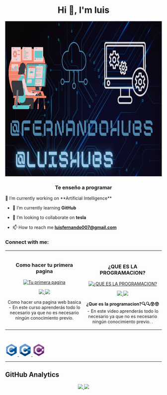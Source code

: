 
<h1 align="center">Hi 👋, I'm luis</h1>
<img src="logof.jpg" height="500"/>

<h3 align="center">Te enseño a programar</h3>
 🔭 I’m currently working on **Artificial Intelligence**

- 🌱 I’m currently learning **GitHub**

- 👯 I’m looking to collaborate on **tesla**

- 📫 How to reach me **luisfernando007@gmail.com**

<h3 align="left">Connect with me:</h3>



<table>
<tr>
<td width="50%">
<h3 align="center">Como hacer tu primera pagina</h3>
<div align="center">
<a href="https://github.com/kerubinn" target="_blank"><img src="https://github.com/marianohubs/marianohubs/blob/main/HTML.png" width="400" alt="Tu primera pagina"></a>
<p>
<a href="https://github.com/kerubinn" target="_blank">
<img src="https://img.shields.io/badge/CÓDIGO-ffffff?style=for-the-badge&logo=github&logoColor=black">
</a>
<a href="https://youtube.com/shorts/LMxc7000nPg?si=M6U4WKZexGFwV26k"_blank">
<img src="https://img.shields.io/badge/-Youtube-green?style=for-the-badge&color=d8392c">
</a>
</p>
<p>Como hacer una pagina  web basica</strong> - En este curso aprenderás todo lo necesario ya que no es necesario ningún conocimiento previo. </p>
</div>

</td>

<td width="50%">
               <br>
<h3 align="center">¿QUE ES LA PROGRAMACION?</h3>
<div align="center">
<a href="https://github.com/marianohubs/marianohubs" target="_blank"><img src="https://github.com/}marianohubs/marianohubs/blob/main/HTML-CSS.png" width="400" alt="¿QUE ES LA PROGRAMACION?"></a>
<p>
<a href="https://youtube.com/shorts/JkezdK9M96U?si=4umvxR2pF-L3olH7"_blank">
<img src="https://img.shields.io/badge/CÓDIGO-ffffff?style=for-the-badge&logo=github&logoColor=black">
</a>
<a href="https://youtube.com/shorts/JkezdK9M96U?si=4umvxR2pF-L3olH7"_blank">
<img src="https://img.shields.io/badge/-Youtube-green?style=for-the-badge&color=d8392c">
</a>
</p>
<p> <strong>¿Que es la programacion?🔍🔍😲😲</strong> - En este video aprenderás todo lo necesario ya que no es necesario ningún conocimiento previo. .</p>
</div>
  
</td>  
</table>                                                                                 
</div>
<br>


<p align="left"> <a href="https://www.cprogramming.com/" target="_blank" rel="noreferrer"> <img src="https://raw.githubusercontent.com/devicons/devicon/master/icons/c/c-original.svg" alt="c" width="40" height="40"/> </a> <a href="https://www.w3schools.com/cpp/" target="_blank" rel="noreferrer"> <img src="https://raw.githubusercontent.com/devicons/devicon/master/icons/cplusplus/cplusplus-original.svg" alt="cplusplus" width="40" height="40"/> </a> <a href="https://www.w3schools.com/cs/" target="_blank" rel="noreferrer"> <img src="https://raw.githubusercontent.com/devicons/devicon/master/icons/csharp/csharp-original.svg" alt="csharp" width="40" height="40"/> </a> </p>




--------------------------------------------------------------------------
## GitHub Analytics

<p align="center">
<a href="https://github.com/kerubinn">
  <img height="180em" src="https://github-readme-stats-eight-theta.vercel.app/api?username=marianohubs&show_icons=true&theme=algolia&include_all_commits=true&count_private=true"/>
  <img height="180em" src="https://github-readme-stats-eight-theta.vercel.app/api/top-langs/?username=marianohubs&layout=compact&langs_count=8&theme=algolia"/>
</a>
</p>
<br>
